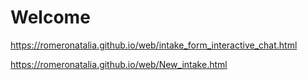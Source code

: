 # Welcome


https://romeronatalia.github.io/web/intake_form_interactive_chat.html


https://romeronatalia.github.io/web/New_intake.html
